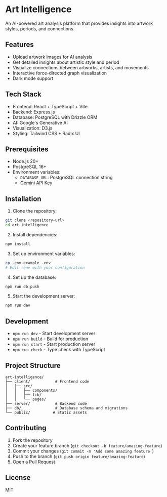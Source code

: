 # Art Intelligence

An AI-powered art analysis platform that provides insights into artwork styles, periods, and connections.

## Features

- Upload artwork images for AI analysis
- Get detailed insights about artistic style and period
- Visualize connections between artworks, artists, and movements
- Interactive force-directed graph visualization
- Dark mode support

## Tech Stack

- Frontend: React + TypeScript + Vite
- Backend: Express.js
- Database: PostgreSQL with Drizzle ORM
- AI: Google's Generative AI
- Visualization: D3.js
- Styling: Tailwind CSS + Radix UI

## Prerequisites

- Node.js 20+
- PostgreSQL 16+
- Environment variables:
  - `DATABASE_URL`: PostgreSQL connection string
  -  Gemini API Key

## Installation

1. Clone the repository:
```bash
git clone <repository-url>
cd art-intelligence
```

2. Install dependencies:
```bash
npm install
```

3. Set up environment variables:
```bash
cp .env.example .env
# Edit .env with your configuration
```

4. Set up the database:
```bash
npm run db:push
```

5. Start the development server:
```bash
npm run dev
```

## Development

- `npm run dev` - Start development server
- `npm run build` - Build for production
- `npm run start` - Start production server
- `npm run check` - Type check with TypeScript

## Project Structure

```
art-intelligence/
├── client/           # Frontend code
│   ├── src/
│   │   ├── components/
│   │   ├── lib/
│   │   └── pages/
├── server/           # Backend code
├── db/               # Database schema and migrations
└── public/          # Static assets
```

## Contributing

1. Fork the repository
2. Create your feature branch (`git checkout -b feature/amazing-feature`)
3. Commit your changes (`git commit -m 'Add some amazing feature'`)
4. Push to the branch (`git push origin feature/amazing-feature`)
5. Open a Pull Request

## License

MIT

